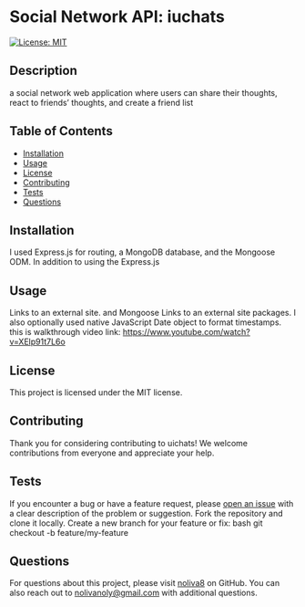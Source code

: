 # Social Network API:  iuchats

[![License: MIT](https://img.shields.io/badge/License-MIT-yellow.svg)](https://opensource.org/licenses/MIT)

## Description
a social network web application where users can share their thoughts, react to friends’ thoughts, and create a friend list

## Table of Contents
- [Installation](#installation)
- [Usage](#usage)
- [License](#license)
- [Contributing](#contributing)
- [Tests](#tests)
- [Questions](#questions)

## Installation
I used Express.js for routing, a MongoDB database, and the Mongoose ODM. In addition to using the Express.js

## Usage
Links to an external site. and Mongoose Links to an external site packages. I also optionally used native JavaScript Date object to format timestamps.
this is walkthrough video link: https://www.youtube.com/watch?v=XElp91t7L6o

## License

This project is licensed under the MIT license.

## Contributing
Thank you for considering contributing to uichats! We welcome contributions from everyone and appreciate your help.

## Tests
If you encounter a bug or have a feature request, please [open an issue](link-to-issues) with a clear description of the problem or suggestion. Fork the repository and clone it locally. Create a new branch  for your feature or fix: bash git checkout -b feature/my-feature

## Questions
For questions about this project, please visit [noliva8](https://github.com/noliva8) on GitHub.
You can also reach out to nolivanoly@gmail.com with additional questions.
